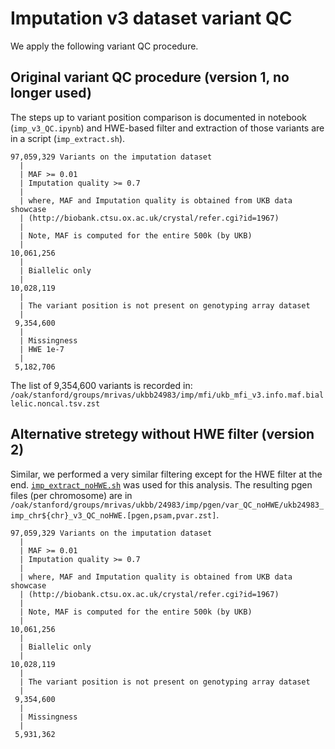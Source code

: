 # Imputation v3 dataset variant QC

We apply the following variant QC procedure.

## Original variant QC procedure (version 1, no longer used)

The steps up to variant position comparison is documented in notebook (`imp_v3_QC.ipynb`) and HWE-based filter and extraction of those variants are in a script (`imp_extract.sh`).

```
97,059,329 Variants on the imputation dataset
  |
  | MAF >= 0.01
  | Imputation quality >= 0.7
  |  
  | where, MAF and Imputation quality is obtained from UKB data showcase
  | (http://biobank.ctsu.ox.ac.uk/crystal/refer.cgi?id=1967)
  |
  | Note, MAF is computed for the entire 500k (by UKB)
  |
10,061,256
  |
  | Biallelic only
  |
10,028,119
  |
  | The variant position is not present on genotyping array dataset
  |
 9,354,600
  |
  | Missingness
  | HWE 1e-7
  |
 5,182,706
```

The list of 9,354,600 variants is recorded in: `/oak/stanford/groups/mrivas/ukbb24983/imp/mfi/ukb_mfi_v3.info.maf.biallelic.noncal.tsv.zst`

## Alternative stretegy without HWE filter (version 2)

Similar, we performed a very similar filtering except for the HWE filter at the end. [`imp_extract_noHWE.sh`](imp_extract_noHWE.sh) was used for this analysis. The resulting pgen files (per chromosome) are in `/oak/stanford/groups/mrivas/ukbb/24983/imp/pgen/var_QC_noHWE/ukb24983_imp_chr${chr}_v3_QC_noHWE.[pgen,psam,pvar.zst]`.

```
97,059,329 Variants on the imputation dataset
  |
  | MAF >= 0.01
  | Imputation quality >= 0.7
  |  
  | where, MAF and Imputation quality is obtained from UKB data showcase
  | (http://biobank.ctsu.ox.ac.uk/crystal/refer.cgi?id=1967)
  |
  | Note, MAF is computed for the entire 500k (by UKB)
  |
10,061,256
  |
  | Biallelic only
  |
10,028,119
  |
  | The variant position is not present on genotyping array dataset
  |
 9,354,600
  |
  | Missingness
  |
 5,931,362
```
